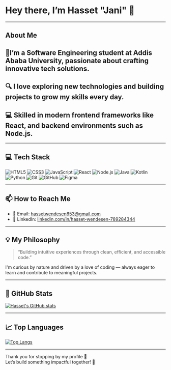 # Hey there, I’m **Hasset "Jani"** 👋

---

##  About Me  
🚀I’m a Software Engineering student at Addis Ababa University, passionate about crafting innovative tech solutions. 
---
🔍 I love exploring new technologies and building projects to grow my skills every day.
---
💻 Skilled in modern frontend frameworks like React, and backend environments such as Node.js.
---
---

## 💻 Tech Stack  
![HTML5](https://img.shields.io/badge/HTML5-E34F26?style=flat&logo=html5&logoColor=white) ![CSS3](https://img.shields.io/badge/CSS3-1572B6?style=flat&logo=css3&logoColor=white) ![JavaScript](https://img.shields.io/badge/JavaScript-F7DF1E?style=flat&logo=javascript&logoColor=black) ![React](https://img.shields.io/badge/React-20232A?style=flat&logo=react&logoColor=61DAFB) ![Node.js](https://img.shields.io/badge/Node.js-339933?style=flat&logo=node.js&logoColor=white) ![Java](https://img.shields.io/badge/Java-ED8B00?style=flat&logo=java&logoColor=white) ![Kotlin](https://img.shields.io/badge/Kotlin-0095D5?style=flat&logo=kotlin&logoColor=white) ![Python](https://img.shields.io/badge/Python-3776AB?style=flat&logo=python&logoColor=white) ![Git](https://img.shields.io/badge/Git-F05032?style=flat&logo=git&logoColor=white) ![GitHub](https://img.shields.io/badge/GitHub-181717?style=flat&logo=github&logoColor=white) ![Figma](https://img.shields.io/badge/Figma-F24E1E?style=flat&logo=figma&logoColor=white)


---

## 📫 How to Reach Me  

- 📧 Email: [hassetwendesen653@gmail.com](mailto:hassetwendesen653@gmail.com)  
- 🔗 LinkedIn: [linkedin.com/in/hasset-wendesen-789284344](https://www.linkedin.com/in/hasset-wendesen-789284344/)

---

## 💡 My Philosophy  

> “Building intuitive experiences through clean, efficient, and accessible code.”  

I'm curious by nature and driven by a love of coding — always eager to learn and contribute to meaningful projects.

---

## 🚀 GitHub Stats  

[![Hasset's GitHub stats](https://github-readme-stats.vercel.app/api?username=hasetW&show_icons=true&theme=tokyonight)](https://github.com/hasetW)

---

## 📈 Top Languages  

[![Top Langs](https://github-readme-stats.vercel.app/api/top-langs/?username=hasetW&layout=compact&theme=tokyonight)](https://github.com/hasetW)

---

Thank you for stopping by my profile 👋  
Let’s build something impactful together! 🚀
